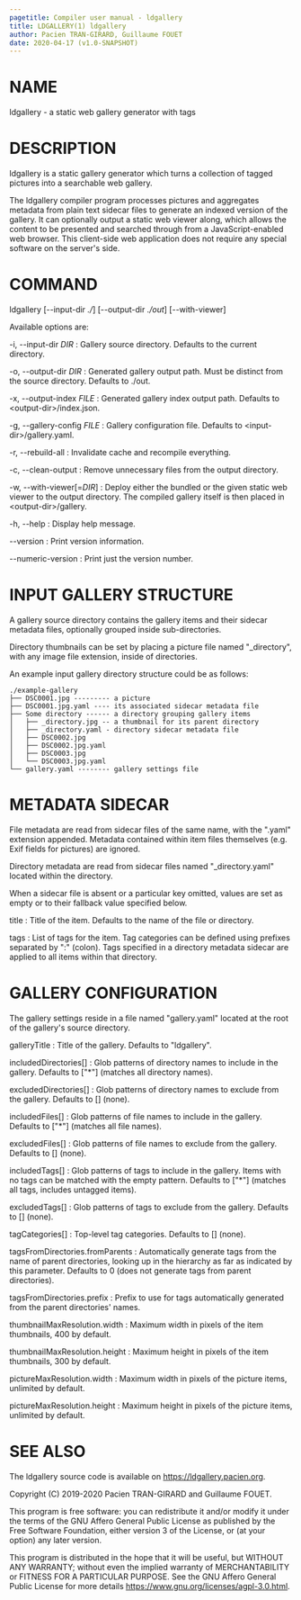 ```yaml
---
pagetitle: Compiler user manual - ldgallery
title: LDGALLERY(1) ldgallery
author: Pacien TRAN-GIRARD, Guillaume FOUET
date: 2020-04-17 (v1.0-SNAPSHOT)
---
```



# NAME

ldgallery - a static web gallery generator with tags


# DESCRIPTION

ldgallery is a static gallery generator which turns a collection of tagged pictures into a searchable web gallery.

The ldgallery compiler program processes pictures and aggregates metadata from plain text sidecar files to generate an indexed version of the gallery.
It can optionally output a static web viewer along, which allows the content to be presented and searched through from a JavaScript-enabled web browser.
This client-side web application does not require any special software on the server's side.


# COMMAND

ldgallery [\--input-dir _./_] [\--output-dir _./out_] [\--with-viewer]

Available options are:

-i, \--input-dir _DIR_
: Gallery source directory.
  Defaults to the current directory.

-o, \--output-dir _DIR_
: Generated gallery output path.
  Must be distinct from the source directory.
  Defaults to ./out.

-x, \--output-index _FILE_
: Generated gallery index output path.
  Defaults to \<output-dir\>/index.json.

-g, \--gallery-config _FILE_
: Gallery configuration file.
  Defaults to \<input-dir\>/gallery.yaml.

-r, \--rebuild-all
: Invalidate cache and recompile everything.

-c, \--clean-output
: Remove unnecessary files from the output directory.

-w, \--with-viewer[=_DIR_]
: Deploy either the bundled or the given static web viewer to the output directory.
  The compiled gallery itself is then placed in \<output-dir\>/gallery.

-h, \--help
: Display help message.

\--version
: Print version information.

\--numeric-version
: Print just the version number.


# INPUT GALLERY STRUCTURE

A gallery source directory contains the gallery items and their sidecar metadata files, optionally grouped inside sub-directories.

Directory thumbnails can be set by placing a picture file named "_directory", with any image file extension, inside of directories.

An example input gallery directory structure could be as follows:

```
./example-gallery
├── DSC0001.jpg --------- a picture
├── DSC0001.jpg.yaml ---- its associated sidecar metadata file
├── Some directory ------ a directory grouping gallery items
│   ├── _directory.jpg -- a thumbnail for its parent directory
│   ├── _directory.yaml - directory sidecar metadata file
│   ├── DSC0002.jpg
│   ├── DSC0002.jpg.yaml
│   ├── DSC0003.jpg
│   └── DSC0003.jpg.yaml
└── gallery.yaml -------- gallery settings file
```


# METADATA SIDECAR

File metadata are read from sidecar files of the same name, with the ".yaml" extension appended.
Metadata contained within item files themselves (e.g. Exif fields for pictures) are ignored.

Directory metadata are read from sidecar files named "_directory.yaml" located within the directory.

When a sidecar file is absent or a particular key omitted, values are set as empty or to their fallback value specified below.

title
: Title of the item.
  Defaults to the name of the file or directory.

<!-- not used in the viewer yet --
datetime
: ISO 8601 zoned date and time.
  Defaults to the last modification time of the file itself,
  or the most recent modification date of a directory's items.
-->

<!-- not used in the viewer yet --
description
: Description for the item.
-->

tags
: List of tags for the item.
  Tag categories can be defined using prefixes separated by ":" (colon).
  Tags specified in a directory metadata sidecar are applied to all items within that directory.


# GALLERY CONFIGURATION

The gallery settings reside in a file named "gallery.yaml" located at the root of the gallery's source directory.

galleryTitle
: Title of the gallery.
  Defaults to "ldgallery".

includedDirectories[]
: Glob patterns of directory names to include in the gallery.
  Defaults to ["*"] (matches all directory names).

excludedDirectories[]
: Glob patterns of directory names to exclude from the gallery.
  Defaults to [] (none).

includedFiles[]
: Glob patterns of file names to include in the gallery.
  Defaults to ["*"] (matches all file names).

excludedFiles[]
: Glob patterns of file names to exclude from the gallery.
  Defaults to [] (none).

includedTags[]
: Glob patterns of tags to include in the gallery.
  Items with no tags can be matched with the empty pattern.
  Defaults to ["*"] (matches all tags, includes untagged items).

excludedTags[]
: Glob patterns of tags to exclude from the gallery.
  Defaults to [] (none).

tagCategories[]
: Top-level tag categories.
  Defaults to [] (none).

tagsFromDirectories.fromParents
: Automatically generate tags from the name of parent directories, looking up in the hierarchy as far as indicated by this parameter.
  Defaults to 0 (does not generate tags from parent directories).

tagsFromDirectories.prefix
: Prefix to use for tags automatically generated from the parent directories' names.

thumbnailMaxResolution.width
: Maximum width in pixels of the item thumbnails, 400 by default.

thumbnailMaxResolution.height
: Maximum height in pixels of the item thumbnails, 300 by default.

pictureMaxResolution.width
: Maximum width in pixels of the picture items, unlimited by default.

pictureMaxResolution.height
: Maximum height in pixels of the picture items, unlimited by default.


# SEE ALSO

The ldgallery source code is available on <https://ldgallery.pacien.org>.

Copyright (C) 2019-2020  Pacien TRAN-GIRARD and Guillaume FOUET.

This program is free software: you can redistribute it and/or modify it under the terms of the GNU Affero General Public License as published by the Free Software Foundation, either version 3 of the License, or (at your option) any later version.

This program is distributed in the hope that it will be useful, but WITHOUT ANY WARRANTY; without even the implied warranty of MERCHANTABILITY or FITNESS FOR A PARTICULAR PURPOSE.
See the GNU Affero General Public License for more details <https://www.gnu.org/licenses/agpl-3.0.html>.

